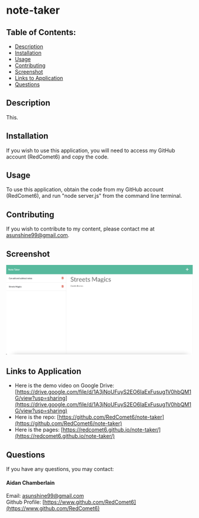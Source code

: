 # note-taker

## Table of Contents:

-   [Description](./README.md#description)
-   [Installation](./README.md#installation)
-   [Usage](./README.md#usage)
-   [Contributing](./README.md#contributing)
-   [Screenshot](./README.md#screenshot)
-   [Links to Application](./README.md#links-to-application)
-   [Questions](./README.md#questions)

## Description

This.

## Installation

If you wish to use this application, you will need to access my GitHub account (RedComet6) and copy the code.

## Usage

To use this application, obtain the code from my GitHub account (RedComet6), and run "node server.js" from the command line terminal.

## Contributing

If you wish to contribute to my content, please contact me at asunshine99@gmail.com.

## Screenshot

![](./img/aidan-chamberlain-note-taker-screenshot.png)

## Links to Application

-   Here is the demo video on Google Drive: [https://drive.google.com/file/d/1A3jNoUFuyS2EO6IaExFusug1V0hbQM1G/view?usp=sharing](https://drive.google.com/file/d/1A3jNoUFuyS2EO6IaExFusug1V0hbQM1G/view?usp=sharing)
-   Here is the repo: [https://github.com/RedComet6/note-taker](https://github.com/RedComet6/note-taker)
-   Here is the pages: [https://redcomet6.github.io/note-taker/](https://redcomet6.github.io/note-taker/)

## Questions

If you have any questions, you may contact:

#### Aidan Chamberlain

Email: asunshine99@gmail.com  
Github Profile: [https://www.github.com/RedComet6](https://www.github.com/RedComet6)
